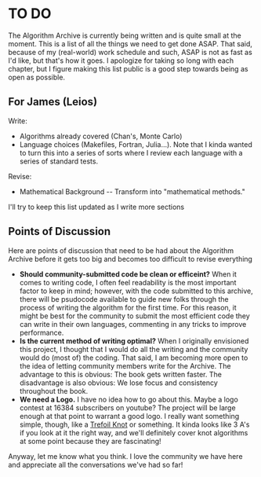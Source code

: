 # TO DO

The Algorithm Archive is currently being written and is quite small at the moment.
This is a list of all the things we need to get done ASAP.
That said, because of my (real-world) work schedule and such, ASAP is not as fast as I'd like, but that's how it goes.
I apologize for taking so long with each chapter, but I figure making this list public is a good step towards being as open as possible.

## For James (Leios)

Write:

* Algorithms already covered (Chan's, Monte Carlo)
* Language choices (Makefiles, Fortran, Julia...). Note that I kinda wanted to turn this into a series of sorts where I review each language with a series of standard tests.

Revise:

* Mathematical Background -- Transform into "mathematical methods."

I'll try to keep this list updated as I write more sections

## Points of Discussion

Here are points of discussion that need to be had about the Algorithm Archive before it gets too big and becomes too difficult to revise everything

* **Should community-submitted code be clean or efficeint?** When it comes to writing code, I often feel readability is the most important factor to keep in mind; however, with the code submitted to this archive, there will be psudocode available to guide new folks through the process of writing the algorithm for the first time. For this reason, it might be best for the community to submit the most efficient code they can write in their own languages, commenting in any tricks to improve performance.
* **Is the current method of writing optimal?** When I originally envisioned this project, I thought that I would do all the writing and the community would do (most of) the coding. That said, I am becoming more open to the idea of letting community members write for the Archive. The advantage to this is obvious: The book gets written faster. The disadvantage is also obvious: We lose focus and consistency throughout the book.
* **We need a Logo.**  I have no idea how to go about this. Maybe a logo contest at 16384 subscribers on youtube? The project will be large enough at that point to warrant a good logo. I really want something simple, though, like a [Trefoil Knot](https://en.wikipedia.org/wiki/Trefoil_knot#/media/File:Trefoil_knot_left.svg) or something. It kinda looks like 3 A's if you look at it the right way, and we'll definitely cover knot algorithms at some point because they are fascinating!

Anyway, let me know what you think. I love the community we have here and appreciate all the conversations we've had so far!
